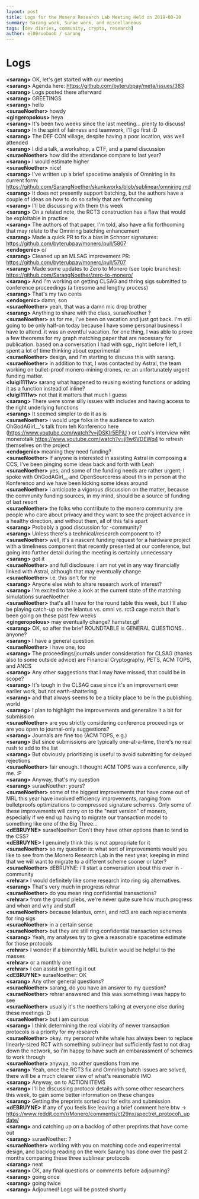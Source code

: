 ```yaml
---
layout: post
title: Logs for the Monero Research Lab Meeting Held on 2019-08-20
summary: Sarang work, Surae work, and miscellaneous
tags: [dev diaries, community, crypto, research]
author: el00ruobuob / sarang
---
```


# Logs  

**\<sarang>** OK, let's get started with our meeting  
**\<sarang>** Agenda here: https://github.com/byterubpay/meta/issues/383  
**\<sarang>** Logs posted there afterward  
**\<sarang>** GREETINGS  
**\<sarang>** hello  
**\<suraeNoether>** howdy  
**\<gingeropolous>** heya  
**\<sarang>** It's been two weeks since the last meeting... plenty to discuss!  
**\<sarang>** In the spirit of fairness and teamwork, I'll go first :D  
**\<sarang>** The DEF CON village, despite having a poor location, was well attended  
**\<sarang>** I did a talk, a workshop, a CTF, and a panel discussion  
**\<suraeNoether>** how did the attendance compare to last year?  
**\<sarang>** I would estimate higher  
**\<suraeNoether>** nice!  
**\<sarang>** I've written up a brief spacetime analysis of Omniring in its current form: https://github.com/SarangNoether/skunkworks/blob/sublinear/omniring.md  
**\<sarang>** It does not presently support batching, but the authors have a couple of ideas on how to do so safely that are forthcoming  
**\<sarang>** I'll be discussing with them this week  
**\<sarang>** On a related note, the RCT3 construction has a flaw that would be exploitable in practice  
**\<sarang>** The authors of that paper, I'm told, also have a fix forthcoming that may relate to the Omniring batching enhancement  
**\<sarang>** Made a quick PR to fix a bias in Schnorr signatures: https://github.com/byterubpay/monero/pull/5807  
**\<endogenic>** o/  
**\<sarang>** Cleaned up an MLSAG improvement PR: https://github.com/byterubpay/monero/pull/5707  
**\<sarang>** Made some updates to Zero to Monero (see topic branches): https://github.com/SarangNoether/zero-to-monero/  
**\<sarang>** And I'm working on getting CLSAG and thring sigs submitted to conference proceedings (a tiresome and lengthy process)  
**\<sarang>** That's my two cents  
**\<endogenic>** damn, son  
**\<suraeNoether>** yeah, that was a damn mic drop brother  
**\<sarang>** Anything to share with the class, suraeNoether ?  
**\<suraeNoether>** as for me, I've been on vacation and just got back. I'm still going to be only half-on today because I have some personal business I have to attend. it was an eventful vacation. for one thing, I was able to prove a few theorems for my graph matching paper that are necessary for publication. based on a conversation I had with sgp\_ right before I left, I spent a lot of time thinking about experimental  
**\<suraeNoether>** design, and I'm starting to discuss this with sarang.  
**\<suraeNoether>** in addition to that, I was contacted by Astral, the team working on bullet-proof monero-mining drones, re: an unfortunately urgent funding matter.  
**\<luigi1111w>** sarang what happened to reusing existing functions or adding it as a function instead of inline?  
**\<luigi1111w>** not that it matters that much I guess  
**\<sarang>** There were some silly issues with includes and having access to the right underlying functions  
**\<sarang>** It seemed simpler to do it as is  
**\<suraeNoether>** i would urge folks in the audience to watch OhGodAGirl\_\_'s talk from teh Konferenco here (https://www.youtube.com/watch?v=jDSKIr5EPiU ) or Leah's interview wiht monerotalk https://www.youtube.com/watch?v=jl1w6VDEWq4 to refresh themselves on the project  
**\<endogenic>** meaning they need funding?  
**\<suraeNoether>** if anyone is interested in assisting Astral in composing a CCS, I've been pinging some ideas back and forth with Leah  
**\<suraeNoether>** yes, and some of the funding needs are rather urgent; I spoke with OhGodAGirl\_\_ and OpenSourceress about this in person at the Konferenco and we have been kicking some ideas around  
**\<suraeNoether>** i anticipate a vigorous discussion on the matter, because the community funding sources, in my mind, should be a source of funding of last resort  
**\<suraeNoether>** the folks who contribute to the monero community are people who care about privacy and they want to see the project advance in a healthy direction, and without them, all of this falls apart  
**\<sarang>** Probably a good discussion for -community?  
**\<sarang>** Unless there's a technical/research component to it?  
**\<suraeNoether>** well, it's a nascent funding request for a hardware project with a timeliness component that recently presented at our conference, but going into further detail during the meeting is certainly unnecessary  
**\<sarang>** got it  
**\<suraeNoether>** and full disclosure: i am not yet in any way financially linked with Astral, although that may eventually change  
**\<suraeNoether>** i.e. this isn't for me  
**\<sarang>** Anyone else wish to share research work of interest?  
**\<sarang>** I'm excited to take a look at the current state of the matching simulations suraeNoether   
**\<suraeNoether>** that's all I have for the round table this week, but I'll also be playing catch-up on the lelantus vs. omni vs. rct3 cage match that's been going on these past few weeks  
**\<gingeropolous>** may eventually change? hamster.gif  
**\<sarang>** OK, so after the brief ROUNDTABLE is GENERAL QUESTIONS... anyone?  
**\<sarang>** I have a general question  
**\<suraeNoether>** i have one, too  
**\<sarang>** The proceedings/journals under consideration for CLSAG (thanks also to some outside advice) are Financial Cryptography, PETS, ACM TOPS, and ANCS  
**\<sarang>** Any other suggestions that I may have missed, that could be in scope?  
**\<sarang>** It's tough in the CLSAG case since it's an improvement over earlier work, but not earth-shattering  
**\<sarang>** and that always seems to be a tricky place to be in the publishing world  
**\<sarang>** I plan to highlight the improvements and generalize it a bit for submission  
**\<suraeNoether>** are you strictly considering conference proceedings or are you open to journal-only suggestions?  
**\<sarang>** Journals are fine too (ACM TOPS, e.g.)  
**\<sarang>** But since submissions are typically one-at-a-time, there's no real rush to add to the list  
**\<sarang>** But obviously prioritizing is useful to avoid submitting for delayed rejections  
**\<suraeNoether>** fair enough. I thought ACM TOPS was a conference, silly me. :P  
**\<sarang>** Anyway, that's my question  
**\<sarang>** suraeNoether: yours?  
**\<suraeNoether>** some of the biggest improvements that have come out of MRL this year have involved efficiency improvements, ranging from bulletproofs optimizations to compressed signature schemes. Only some of these improvements will carry on to the "next version" of monero, especially if we end up having to migrate our transaction model to something like one of the Big Three...  
**\<dEBRUYNE>** suraeNoether: Don't they have other options than to tend to the CSS?  
**\<dEBRUYNE>** I genuinely think this is not appropriate for it  
**\<suraeNoether>** so my question is: what sort of improvements would you like to see from the Monero Research Lab in the next year, keeping in mind that we will want to migrate to a different scheme sooner or later?  
**\<suraeNoether>** dEBRUYNE: i'll start a conversation about this over in -community  
**\<rehrar>** I would definitely like some research into ring sig alternatives.  
**\<sarang>** That's very much in progress rehrar   
**\<suraeNoether>** do you mean ring confidential transactions?  
**\<rehrar>** from the ground plebs, we're never quite sure how much progress and when and why and stuff  
**\<suraeNoether>** because lelantus, omni, and rct3 are each replacements for ring sigs  
**\<suraeNoether>** in a certain sense  
**\<suraeNoether>** but they are still ring confidential transaction schemes  
**\<sarang>** Yeah, my analyses try to give a reasonable spacetime estimate for those protocols  
**\<rehrar>** I wonder if a bimonthly MRL bulletin would be helpful to the masses  
**\<rehrar>** or a monthly one  
**\<rehrar>** I can assist in getting it out  
**\<dEBRUYNE>** suraeNoether: OK  
**\<sarang>** Any other general questions?  
**\<suraeNoether>** sarang, do you have an answer to my question?  
**\<suraeNoether>** rehrar answered and this was something i was happy to see  
**\<suraeNoether>** usually it's the noethers talking at everyone else during these meetings :D  
**\<suraeNoether>** but i am curious  
**\<sarang>** I think determining the real viability of newer transaction protocols is a priority for my research  
**\<suraeNoether>** okay. my personal white whale has always been to replace linearly-sized RCT with something sublinear but sufficiently fast to not drag down the network, so i'm happy to have such an embarassment of schemes to work through  
**\<suraeNoether>** anywya, no other questions from me  
**\<sarang>** Yeah, once the RCT3 fix and Omniring batch issues are solved, there will be a much clearer view of what's reasonable IMO  
**\<sarang>** Anyway, on to ACTION ITEMS  
**\<sarang>** I'll be discussing protocol details with some other researchers this week, to gain some better information on these changes  
**\<sarang>** Getting the preprints sorted out for edits and submission  
**\<dEBRUYNE>** If any of you feels like leaving a brief comment here btw -> https://www.reddit.com/r/Monero/comments/ct29nx/spectre\_protocol\_update/  
**\<sarang>** and catching up on a backlog of other preprints that have come out  
**\<sarang>** suraeNoether: ?  
**\<suraeNoether>** working with you on matching code and experimental design, and backlog reading on the work Sarang has done over the past 2 months comparing these three sublinear protocols  
**\<sarang>** neat  
**\<sarang>** OK, any final questions or comments before adjourning?  
**\<sarang>** going once  
**\<sarang>** going twice  
**\<sarang>** Adjourned! Logs will be posted shortly  
